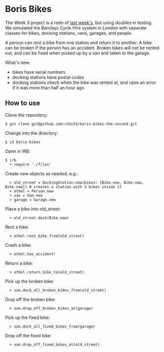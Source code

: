 Boris Bikes
===========

The Week 3 project is a redo of [last week's](https://github.com/ch2ch3/boris-bikes), but using doubles in testing. We simulated the Barclays Cycle Hire system in London with separate classes for bikes, docking stations, vans, garages, and people.

A person can rent a bike from one station and return it to another. A bike can be broken if the person has an accident. Broken bikes will not be rented out, and can be fixed when picked up by a van and taken to the garage.

What's new:
- bikes have serial numbers
- docking stations have postal codes
- docking stations check when the bike was rented at, and raise an error if it was more than half an hour ago

How to use
----------
Clone the repository:
```shell
$ git clone git@github.com:ch2ch3/boris-bikes-the-second.git
```

Change into the directory:
```shell
$ cd boris-bikes
```

Open in IRB:
```shell
$ irb
  > require './files'
```

Create new objects as needed, e.g.:
```shell
  > old_street = DockingStation.new(bikes: [Bike.new, Bike.new, Bike.new]) # creates a station with 3 bikes inside it
  > ethel = Person.new
  > van = Van.new
  > garage = Garage.new
```

Place a bike into old_street:
```shell
  > old_street.dock(Bike.new)
```

Rent a bike:
```shell
  > ethel.rent_bike_from(old_street)
```

Crash a bike:
```shell
  > ethel.has_accident!
```

Return a bike:
```shell
  > ethel.return_bike_to(old_street)
```

Pick up the broken bike:
```shell
  > van.dock_all_broken_bikes_from(old_street)
```

Drop off the broken bike:
```shell
  > van.drop_off_broken_bikes_at(garage)
```

Pick up the fixed bike:
```shell
  > van.dock_all_fixed_bikes_from(garage)
```

Drop off the fixed bike:
```shell
  > van.drop_off_fixed_bikes_at(old_street)
```